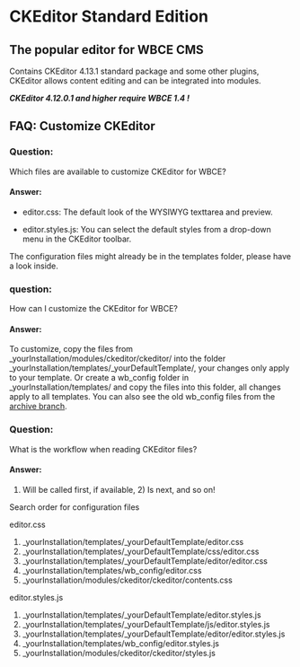 # CKEditor Standard Edition

## The popular editor for WBCE CMS
Contains CKEditor 4.13.1 standard package and some other plugins, CKEditor allows content editing and can be integrated into modules.

***CKEditor 4.12.0.1 and higher require WBCE 1.4 !***

## FAQ: Customize CKEditor

### Question:

Which files are available to customize CKEditor for WBCE?

#### Answer:

+ editor.css:
The default look of the WYSIWYG texttarea and preview.

+ editor.styles.js:
You can select the default styles from a drop-down menu in the CKEditor toolbar.

The configuration files might already be in the templates folder, please have a look inside.

### question:

How can I customize the CKEditor for WBCE?

#### Answer:

To customize, copy the files from _yourInstallation/modules/ckeditor/ckeditor/ into the folder _yourInstallation/templates/_yourDefaultTemplate/, your changes only apply to your template.
Or create a wb_config folder in _yourInstallation/templates/ and copy the files into this folder, all changes apply to all templates.
You can also see the old wb_config files from the [archive branch](https://github.com/Colinax/CKEditor/tree/archive/wb_config).

### Question:

What is the workflow when reading CKEditor files?

#### Answer:

1) Will be called first, if available, 2) Is next, and so on!

Search order for configuration files

editor.css

1) _yourInstallation/templates/_yourDefaultTemplate/editor.css
2) _yourInstallation/templates/_yourDefaultTemplate/css/editor.css
3) _yourInstallation/templates/_yourDefaultTemplate/editor/editor.css
4) _yourInstallation/templates/wb_config/editor.css
5) _yourInstallation/modules/ckeditor/ckeditor/contents.css

editor.styles.js

1) _yourInstallation/templates/_yourDefaultTemplate/editor.styles.js
2) _yourInstallation/templates/_yourDefaultTemplate/js/editor.styles.js
3) _yourInstallation/templates/_yourDefaultTemplate/editor/editor.styles.js
4) _yourInstallation/templates/wb_config/editor.styles.js
5) _yourInstallation/modules/ckeditor/ckeditor/styles.js
